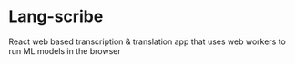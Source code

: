 # Lang-scribe
 React web based transcription & translation app that uses web workers to run ML models in the browser
